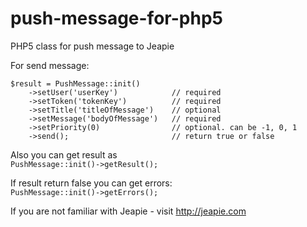 push-message-for-php5
=====================

PHP5 class for push message to Jeapie

For send message:

    $result = PushMessage::init()  
        ->setUser('userKey')            // required  
        ->setToken('tokenKey')          // required  
        ->setTitle('titleOfMessage')    // optional  
        ->setMessage('bodyOfMessage')   // required  
        ->setPriority(0)                // optional. can be -1, 0, 1  
        ->send();                       // return true or false

Also you can get result as  
`PushMessage::init()->getResult();`

If result return false you can get errors:  
`PushMessage::init()->getErrors();`

If you are not familiar with Jeapie - visit http://jeapie.com
